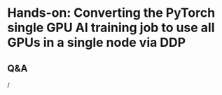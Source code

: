 # Hands-on: Converting the PyTorch single GPU AI training job to use all GPUs in a single node via DDP

<!--
[Exercises on the course GitHub](https://github.com/Lumi-supercomputer/Getting_Started_with_AI_workshop/tree/ai-20250527/08_Scaling_to_multiple_GPUs).
-->
<!--
[Exercises on the course GitHub](https://github.com/Lumi-supercomputer/Getting_Started_with_AI_workshop/tree/main/08_Scaling_to_multiple_GPUs).
-->

<!--
A video recording of the discussion of the solution will follow.
-->

<!--
<video src="https://462000265.lumidata.eu/ai-20250527/recordings/E08_MultipleGPUs.mp4" controls="controls"></video>
-->

## Q&A

/

